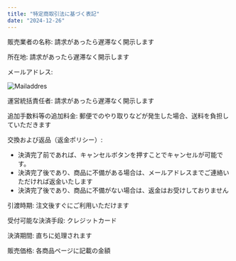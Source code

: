 ```yaml
---
title: "特定商取引法に基づく表記"
date: "2024-12-26"
---
```


販売業者の名称: 請求があったら遅滞なく開示します

所在地: 請求があったら遅滞なく開示します

メールアドレス:

![Mailaddres](./images/mail.svg)

運営統括責任者: 請求があったら遅滞なく開示します

追加手数料等の追加料金: 郵便でのやり取りなどが発生した場合、送料を負担していただきます

交換および返品（返金ポリシー）: 

- 決済完了前であれば、キャンセルボタンを押すことでキャンセルが可能です。
- 決済完了後であり、商品に不備がある場合は、メールアドレスまでご連絡いただければ返金いたします
- 決済完了後であり、商品に不備がない場合は、返金はお受けしておりません

引渡時期: 注文後すぐにご利用いただけます

受付可能な決済手段: クレジットカード

決済期間: 直ちに処理されます

販売価格: 各商品ページに記載の金額
